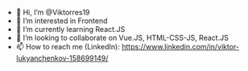 - 👋 Hi, I’m @Viktorres19
- 👀 I’m interested in Frontend
- 🌱 I’m currently learning React.JS
- 💞️ I’m looking to collaborate on Vue.JS, HTML-CSS-JS, React.JS
- 📫 How to reach me (LinkedIn): https://www.linkedin.com/in/viktor-lukyanchenkov-158699149/

<!---
Viktorres19/Viktorres19 is a ✨ special ✨ repository because its `README.md` (this file) appears on your GitHub profile.
You can click the Preview link to take a look at your changes.
--->
